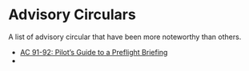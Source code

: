 # Advisory Circulars

A list of advisory circular that have been more noteworthy than others.

* [AC 91-92: Pilot’s Guide to a Preflight Briefing](https://www.faa.gov/documentLibrary/media/Advisory_Circular/AC_91-92.pdf)
* 